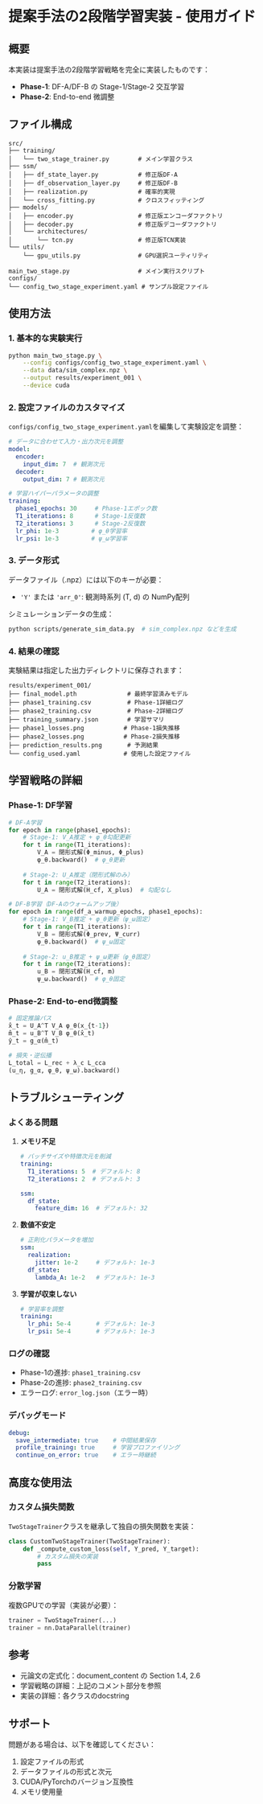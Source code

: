 # 提案手法の2段階学習実装 - 使用ガイド

## 概要

本実装は提案手法の2段階学習戦略を完全に実装したものです：

- **Phase-1**: DF-A/DF-B の Stage-1/Stage-2 交互学習
- **Phase-2**: End-to-end 微調整

## ファイル構成

```
src/
├── training/
│   └── two_stage_trainer.py        # メイン学習クラス
├── ssm/
│   ├── df_state_layer.py           # 修正版DF-A
│   ├── df_observation_layer.py     # 修正版DF-B  
│   ├── realization.py              # 確率的実現
│   └── cross_fitting.py            # クロスフィッティング
├── models/
│   ├── encoder.py                  # 修正版エンコーダファクトリ
│   ├── decoder.py                  # 修正版デコーダファクトリ
│   └── architectures/
│       └── tcn.py                  # 修正版TCN実装
└── utils/
    └── gpu_utils.py                # GPU選択ユーティリティ

main_two_stage.py                   # メイン実行スクリプト
configs/
└── config_two_stage_experiment.yaml # サンプル設定ファイル
```

## 使用方法

### 1. 基本的な実験実行

```bash
python main_two_stage.py \
    --config configs/config_two_stage_experiment.yaml \
    --data data/sim_complex.npz \
    --output results/experiment_001 \
    --device cuda
```

### 2. 設定ファイルのカスタマイズ

`configs/config_two_stage_experiment.yaml`を編集して実験設定を調整：

```yaml
# データに合わせて入力・出力次元を調整
model:
  encoder:
    input_dim: 7  # 観測次元
  decoder:
    output_dim: 7 # 観測次元

# 学習ハイパーパラメータの調整
training:
  phase1_epochs: 30     # Phase-1エポック数
  T1_iterations: 8      # Stage-1反復数
  T2_iterations: 3      # Stage-2反復数
  lr_phi: 1e-3         # φ_θ学習率
  lr_psi: 1e-3         # ψ_ω学習率
```

### 3. データ形式

データファイル（.npz）には以下のキーが必要：
- `'Y'` または `'arr_0'`: 観測時系列 (T, d) の NumPy配列

シミュレーションデータの生成：
```bash
python scripts/generate_sim_data.py  # sim_complex.npz などを生成
```

### 4. 結果の確認

実験結果は指定した出力ディレクトリに保存されます：

```
results/experiment_001/
├── final_model.pth              # 最終学習済みモデル
├── phase1_training.csv          # Phase-1詳細ログ
├── phase2_training.csv          # Phase-2詳細ログ
├── training_summary.json        # 学習サマリ
├── phase1_losses.png           # Phase-1損失推移
├── phase2_losses.png           # Phase-2損失推移
├── prediction_results.png       # 予測結果
└── config_used.yaml            # 使用した設定ファイル
```

## 学習戦略の詳細

### Phase-1: DF学習

```python
# DF-A学習
for epoch in range(phase1_epochs):
    # Stage-1: V_A推定 + φ_θ勾配更新
    for t in range(T1_iterations):
        V_A = 閉形式解(Φ_minus, Φ_plus)
        φ_θ.backward()  # φ_θ更新
    
    # Stage-2: U_A推定（閉形式解のみ）
    for t in range(T2_iterations):
        U_A = 閉形式解(H_cf, X_plus)  # 勾配なし

# DF-B学習（DF-Aのウォームアップ後）
for epoch in range(df_a_warmup_epochs, phase1_epochs):
    # Stage-1: V_B推定 + φ_θ更新（ψ_ω固定）
    for t in range(T1_iterations):
        V_B = 閉形式解(Φ_prev, Ψ_curr)
        φ_θ.backward()  # ψ_ω固定
    
    # Stage-2: u_B推定 + ψ_ω更新（φ_θ固定）
    for t in range(T2_iterations):
        u_B = 閉形式解(H_cf, m)
        ψ_ω.backward()  # φ_θ固定
```

### Phase-2: End-to-end微調整

```python
# 固定推論パス
x̂_t = U_A^T V_A φ_θ(x_{t-1})
m̂_t = u_B^T V_B φ_θ(x̂_t)
ŷ_t = g_α(m̂_t)

# 損失・逆伝播
L_total = L_rec + λ_c L_cca
(u_η, g_α, φ_θ, ψ_ω).backward()
```

## トラブルシューティング

### よくある問題

1. **メモリ不足**
   ```yaml
   # バッチサイズや特徴次元を削減
   training:
     T1_iterations: 5  # デフォルト: 8
     T2_iterations: 2  # デフォルト: 3
   
   ssm:
     df_state:
       feature_dim: 16  # デフォルト: 32
   ```

2. **数値不安定**
   ```yaml
   # 正則化パラメータを増加
   ssm:
     realization:
       jitter: 1e-2     # デフォルト: 1e-3
     df_state:
       lambda_A: 1e-2   # デフォルト: 1e-3
   ```

3. **学習が収束しない**
   ```yaml
   # 学習率を調整
   training:
     lr_phi: 5e-4       # デフォルト: 1e-3
     lr_psi: 5e-4       # デフォルト: 1e-3
   ```

### ログの確認

- Phase-1の進捗: `phase1_training.csv`
- Phase-2の進捗: `phase2_training.csv`
- エラーログ: `error_log.json`（エラー時）

### デバッグモード

```yaml
debug:
  save_intermediate: true    # 中間結果保存
  profile_training: true     # 学習プロファイリング
  continue_on_error: true    # エラー時継続
```

## 高度な使用法

### カスタム損失関数

`TwoStageTrainer`クラスを継承して独自の損失関数を実装：

```python
class CustomTwoStageTrainer(TwoStageTrainer):
    def _compute_custom_loss(self, Y_pred, Y_target):
        # カスタム損失の実装
        pass
```

### 分散学習

複数GPUでの学習（実装が必要）：

```python
trainer = TwoStageTrainer(...)
trainer = nn.DataParallel(trainer)
```

## 参考

- 元論文の定式化：document_content の Section 1.4, 2.6
- 学習戦略の詳細：上記のコメント部分を参照
- 実装の詳細：各クラスのdocstring

## サポート

問題がある場合は、以下を確認してください：
1. 設定ファイルの形式
2. データファイルの形式と次元
3. CUDA/PyTorchのバージョン互換性
4. メモリ使用量
